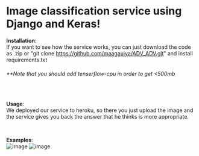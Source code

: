 # Image classification service using Django and Keras!

**Installation**: <br>
If you want to see how the service works, you can just download the code as .zip or "git clone https://github.com/maagauiya/ADV_ADV.git" and install requirements.txt

###### **Note that you should add tenserflow-cpu in order to get <500mb



<br>

**Usage**: <br>
We deployed our service to heroku, so there you just upload the image and the service gives you back the answer that he thinks is more appropriate.

<br>

**Examples**:
<br>
![image](https://user-images.githubusercontent.com/74849372/156703489-2b8fd9ea-f17b-4f72-8a38-4ab24b703103.png)
![image](https://user-images.githubusercontent.com/74849372/156703520-b67fb18d-3e7e-4ba1-aa1b-30e951a6f03c.png)

